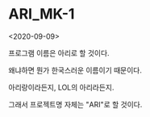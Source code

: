 # ARI_MK-1

<2020-09-09>

프로그램 이름은 아리로 할 것이다.

왜냐하면 뭔가 한국스러운 이름이기 때문이다.

아리랑이라든지, LOL의 아리라든지.

그래서 프로젝트명 자체는 "ARI"로 할 것이다.
